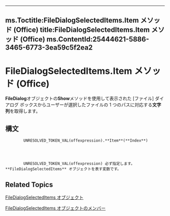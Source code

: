 

---
ms.Toctitle:FileDialogSelectedItems.Item メソッド (Office)
title:FileDialogSelectedItems.Item メソッド (Office)
ms.ContentId:25444621-5886-3465-6773-3ea59c5f2ea2
---
# FileDialogSelectedItems.Item メソッド (Office)




**FileDialog**オブジェクトの**Show**メソッドを使用して表示された [ファイル] ダイアログ ボックスからユーザーが選択したファイルの 1 つのパスに対応する**文字列**を取得します。

## 構文

            UNRESOLVED_TOKEN_VAL(offexpression).**Item**(**Index**)




            UNRESOLVED_TOKEN_VAL(offexpression) 必ず指定します。**FileDialogSelectedItems** オブジェクトを表す変数です。



## Related Topics

[FileDialogSelectedItems オブジェクト](a72b1d99-8881-0a5f-9814-3e1b8360d011.md)

[FileDialogSelectedItems オブジェクトのメンバー](de8a51f1-0860-5b32-4795-3269ee64c3a5.md)




